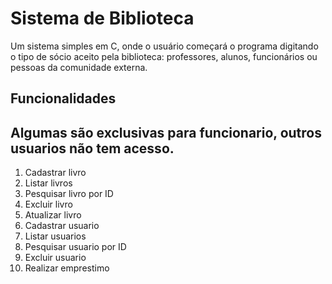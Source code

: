 # Sistema de Biblioteca
Um sistema simples em C, onde o usuário começará o programa digitando o tipo de sócio aceito pela biblioteca: professores, alunos, funcionários ou pessoas da comunidade externa.



## Funcionalidades
## Algumas são exclusivas para funcionario, outros usuarios não tem acesso.
1. Cadastrar livro
2. Listar livros
3. Pesquisar livro por ID
4. Excluir livro
5. Atualizar livro
6. Cadastrar usuario
7. Listar usuarios
8. Pesquisar usuario por ID
9. Excluir usuario
10. Realizar emprestimo



